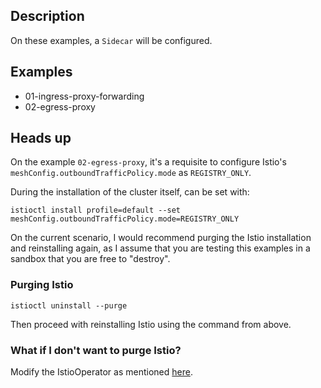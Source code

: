 ## Description

On these examples, a `Sidecar` will be configured.

## Examples

- 01-ingress-proxy-forwarding
- 02-egress-proxy

## Heads up

On the example `02-egress-proxy`, it's a requisite to configure Istio's `meshConfig.outboundTrafficPolicy.mode` as `REGISTRY_ONLY`.

During the installation of the cluster itself, can be set with:

```shell
istioctl install profile=default --set meshConfig.outboundTrafficPolicy.mode=REGISTRY_ONLY
```

On the current scenario, I would recommend purging the Istio installation and reinstalling again, as I assume that you 
are testing this examples in a sandbox that you are free to "destroy".

### Purging Istio

```shell
istioctl uninstall --purge
```

Then proceed with reinstalling Istio using the command from above.

### What if I don't want to purge Istio?

Modify the IstioOperator as mentioned [here](https://istio.io/latest/docs/tasks/traffic-management/egress/egress-control/#change-to-the-blocking-by-default-policy).